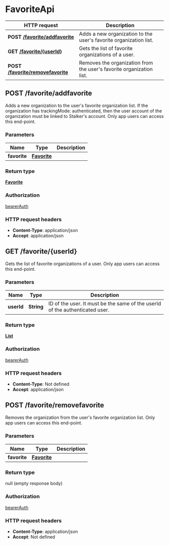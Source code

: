 # FavoriteApi

HTTP request | Description
------------- | -------------
**POST** [**/favorite/addfavorite**](FavoriteApi.md#addFavoriteOrganization) | Adds a new organization to the user's favorite organization list.
**GET** [**/favorite/{userId}**](FavoriteApi.md#getFavoriteOrganizationList) | Gets the list of favorite organizations of a user.
**POST** [**/favorite/removefavorite**](FavoriteApi.md#removeFavoriteOrganization) | Removes the organization from the user's favorite organization list.


<a name="addFavoriteOrganization"></a>
## **POST** /favorite/addfavorite

Adds a new organization to the user's favorite organization list. If the organization has trackingMode: authenticated, then the user account of the organization must be linked to Stalker's account. Only app users can access this end-point.

### Parameters

Name | Type | Description 
------------- | ------------- | -------------
 **favorite** | [**Favorite**](../model/Favorite.md)|  |

### Return type

[**Favorite**](../model/Favorite.md)

### Authorization

[bearerAuth](../overview.md#bearerAuth)

### HTTP request headers

- **Content-Type**: application/json
- **Accept**: application/json

<a name="getFavoriteOrganizationList"></a>
## **GET** /favorite/{userId}

Gets the list of favorite organizations of a user.  Only app users can access this end-point.

### Parameters

Name | Type | Description 
------------- | ------------- | -------------
 **userId** | **String**| ID of the user. It must be the same of the userId of the authenticated user.

### Return type

[**List**](../model/Organization.md)

### Authorization

[bearerAuth](../overview.md#bearerAuth)

### HTTP request headers

- **Content-Type**: Not defined
- **Accept**: application/json

<a name="removeFavoriteOrganization"></a>
## **POST** /favorite/removefavorite

Removes the organization from the user's favorite organization list. Only app users can access this end-point.

### Parameters

Name | Type | Description 
------------- | ------------- | -------------
 **favorite** | [**Favorite**](../model/Favorite.md)|  |

### Return type

null (empty response body)

### Authorization

[bearerAuth](../overview.md#bearerAuth)

### HTTP request headers

- **Content-Type**: application/json
- **Accept**: Not defined

